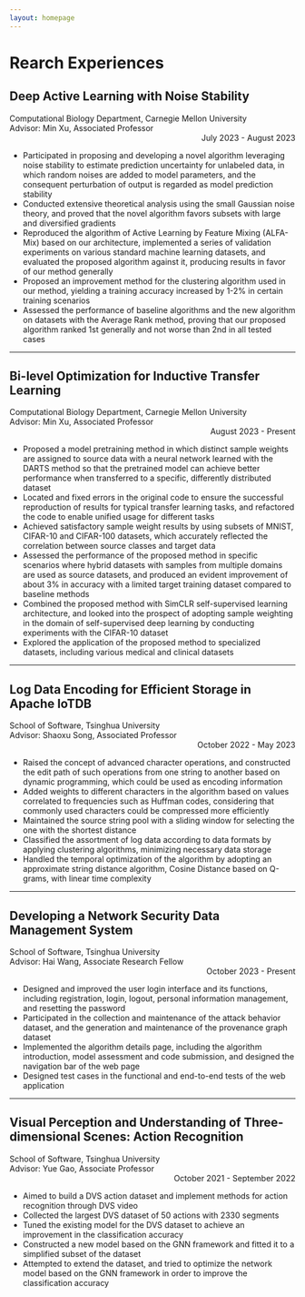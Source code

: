 ```yaml
---
layout: homepage
---
```


# Rearch Experiences

## Deep Active Learning with Noise Stability
<p>
    <div>
        Computational Biology Department, Carnegie Mellon University
        <br />
        Advisor: Min Xu, Associated Professor
        <div style="text-align: right;">July 2023 - August 2023</div>
    </div>
</p>

- Participated in proposing and developing a novel algorithm leveraging noise stability to estimate prediction uncertainty for unlabeled data, in which random noises are added to model parameters, and the consequent perturbation of output is regarded as model prediction stability
- Conducted extensive theoretical analysis using the small Gaussian noise theory, and proved that the novel algorithm favors subsets with large and diversified gradients
- Reproduced the algorithm of Active Learning by Feature Mixing (ALFA-Mix) based on our architecture, implemented a series of validation experiments on various standard machine learning datasets, and evaluated the proposed algorithm against it, producing results in favor of our method generally
- Proposed an improvement method for the clustering algorithm used in our method, yielding a training accuracy increased by 1-2% in certain training scenarios
- Assessed the performance of baseline algorithms and the new algorithm on datasets with the Average Rank method, proving that our proposed algorithm ranked 1st generally and not worse than 2nd in all tested cases

---

## Bi-level Optimization for Inductive Transfer Learning
<p>
    <div>
        Computational Biology Department, Carnegie Mellon University
        <br />
        Advisor: Min Xu, Associated Professor
        <div style="text-align: right;">August 2023 - Present</div>
    </div>
</p>

- Proposed a model pretraining method in which distinct sample weights are assigned to source data with a neural network learned with the DARTS method so that the pretrained model can achieve better performance when transferred to a specific, differently distributed dataset
- Located and fixed errors in the original code to ensure the successful reproduction of results for typical transfer learning tasks, and refactored the code to enable unified usage for different tasks
- Achieved satisfactory sample weight results by using subsets of MNIST, CIFAR-10 and CIFAR-100 datasets, which accurately reflected the correlation between source classes and target data
- Assessed the performance of the proposed method in specific scenarios where hybrid datasets with samples from multiple domains are used as source datasets, and produced an evident improvement of about 3% in accuracy with a limited target training dataset compared to baseline methods
- Combined the proposed method with SimCLR self-supervised learning architecture, and looked into the prospect of adopting sample weighting in the domain of self-supervised deep learning by conducting experiments with the CIFAR-10 dataset
- Explored the application of the proposed method to specialized datasets, including various medical and clinical datasets

---

## Log Data Encoding for Efficient Storage in Apache IoTDB
<p>
    <div>
        School of Software, Tsinghua University
        <br />
        Advisor: Shaoxu Song, Associated Professor
        <div style="text-align: right;">October 2022 - May 2023</div>
    </div>
</p>

- Raised the concept of advanced character operations, and constructed the edit path of such operations from one string to another based on dynamic programming, which could be used as encoding information
- Added weights to different characters in the algorithm based on values correlated to frequencies such as Huffman codes, considering that commonly used characters could be compressed more efficiently
- Maintained the source string pool with a sliding window for selecting the one with the shortest distance
- Classified the assortment of log data according to data formats by applying clustering algorithms, minimizing necessary data storage
- Handled the temporal optimization of the algorithm by adopting an approximate string distance algorithm, Cosine Distance based on Q-grams, with linear time complexity

---

## Developing a Network Security Data Management System
<p>
    <div>
        School of Software, Tsinghua University
        <br />
        Advisor: Hai Wang, Associate Research Fellow
        <div style="text-align: right;">October 2023 - Present</div>
    </div>
</p>

- Designed and improved the user login interface and its functions, including registration, login, logout, personal information management, and resetting the password
- Participated in the collection and maintenance of the attack behavior dataset, and the generation and maintenance of the provenance graph dataset
- Implemented the algorithm details page, including the algorithm introduction, model assessment and code submission, and designed the navigation bar of the web page
- Designed test cases in the functional and end-to-end tests of the web application

---

## Visual Perception and Understanding of Three-dimensional Scenes: Action Recognition
<p>
    <div>
        School of Software, Tsinghua University
        <br />
        Advisor: Yue Gao, Associate Professor
        <div style="text-align: right;">October 2021 - September 2022</div>
    </div>
</p>

- Aimed to build a DVS action dataset and implement methods for action recognition through DVS video
- Collected the largest DVS dataset of 50 actions with 2330 segments
- Tuned the existing model for the DVS dataset to achieve an improvement in the classification accuracy
- Constructed a new model based on the GNN framework and fitted it to a simplified subset of the dataset
- Attempted to extend the dataset, and tried to optimize the network model based on the GNN framework in order to improve the classification accuracy
